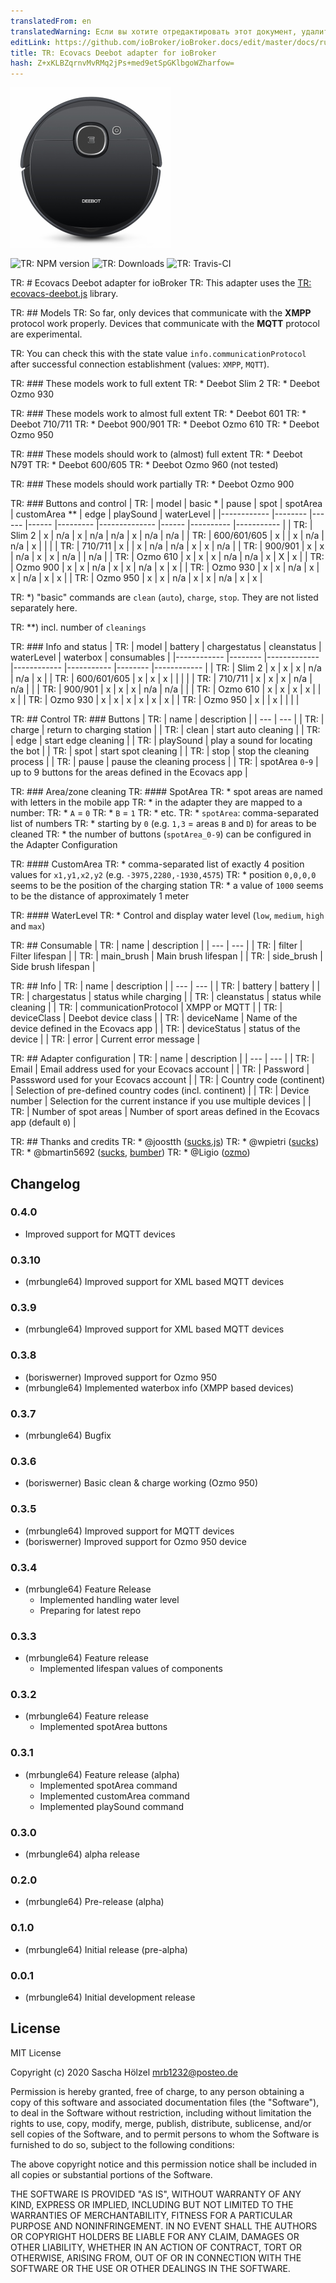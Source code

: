 ```yaml
---
translatedFrom: en
translatedWarning: Если вы хотите отредактировать этот документ, удалите поле «translationFrom», в противном случае этот документ будет снова автоматически переведен
editLink: https://github.com/ioBroker/ioBroker.docs/edit/master/docs/ru/adapterref/iobroker.ecovacs-deebot/README.md
title: TR: Ecovacs Deebot adapter for ioBroker
hash: Z+xKLBZqrnvMvRMq2jPs+med9etSpGKlbgoWZharfow=
---
```

![TR: Logo](../../../en/adapterref/iobroker.ecovacs-deebot/admin/ecovacs-deebot.png)

![TR: NPM version](http://img.shields.io/npm/v/iobroker.ecovacs-deebot.svg)
![TR: Downloads](https://img.shields.io/npm/dm/iobroker.ecovacs-deebot.svg)
![TR: Travis-CI](https://travis-ci.org/mrbungle64/ioBroker.ecovacs-deebot.svg?branch=master)

TR: # Ecovacs Deebot adapter for ioBroker
TR: This adapter uses the [TR: ecovacs-deebot.js](https://github.com/mrbungle64/ecovacs-deebot.js) library.

TR: ## Models
TR: So far, only devices that communicate with the **XMPP** protocol work properly.
Devices that communicate with the **MQTT** protocol are experimental.

TR: You can check this with the state value `info.communicationProtocol` after successful connection establishment (values: `XMPP`, `MQTT`).

TR: ### These models work to full extent
TR: * Deebot Slim 2
TR: * Deebot Ozmo 930

TR: ### These models work to almost full extent
TR: * Deebot 601
TR: * Deebot 710/711
TR: * Deebot 900/901
TR: * Deebot Ozmo 610
TR: * Deebot Ozmo 950

TR: ### These models should work to (almost) full extent
TR: * Deebot N79T
TR: * Deebot 600/605
TR: * Deebot Ozmo 960 (not tested)

TR: ### These models should work partially
TR: * Deebot Ozmo 900

TR: ### Buttons and control
| TR: | model    | basic * | pause | spot | spotArea | customArea ** | edge | playSound | waterLevel |
|------------ |-------- |------ |------ |--------- |-------------- |------ |---------- |----------- |
| TR: | Slim 2      |   x     |  n/a  |   x   |   n/a    |     n/a       |   x   |    n/a    |    n/a     |
| TR: | 600/601/605 |   x     |       |   x   |   n/a    |     n/a       |   x   |           |            |
| TR: | 710/711     |   x     |       |   x   |   n/a    |     n/a       |   x   |     x     |    n/a     |
| TR: | 900/901     |   x     |   x   |  n/a  |    x     |      x        |  n/a  |           |    n/a     |
| TR: | Ozmo 610    |   x     |   x   |   x   |   n/a    |     n/a       |   x   |     X     |     x      |
| TR: | Ozmo 900    |   x     |   x   |  n/a  |    x     |      x        |  n/a  |     x     |     x      |
| TR: | Ozmo 930    |   x     |   x   |  n/a  |    x     |      x        |  n/a  |     x     |     x      |
| TR: | Ozmo 950    |   x     |   x   |  n/a  |    x     |      x        |  n/a  |     x     |     x      |

TR: *) "basic" commands are `clean` (`auto`), `charge`, `stop`. They are not listed separately here.

TR: **) incl. number of `cleanings`

TR: ### Info and status
| TR: | model       | battery | chargestatus | cleanstatus | waterLevel | waterbox | consumables |
|------------ |-------- |------------- |------------ |----------- |--------  |------------ |
| TR: | Slim 2      |    x    |      x       |      x      |     n/a    |    n/a   |      x      |
| TR: | 600/601/605 |    x    |      x       |      x      |            |          |             |
| TR: | 710/711     |    x    |      x       |      x      |     n/a    |    n/a   |             |
| TR: | 900/901     |    x    |      x       |      x      |     n/a    |    n/a   |             |
| TR: | Ozmo 610    |    x    |      x       |      x      |      x     |          |      x      |
| TR: | Ozmo 930    |    x    |      x       |      x      |      x     |     x    |      x      |
| TR: | Ozmo 950    |    x    |              |      x      |            |          |             |

TR: ## Control
TR: ### Buttons
| TR: | name | description |
| --- | --- |
| TR: | charge | return to charging station |
| TR: | clean | start auto cleaning |
| TR: | edge | start edge cleaning |
| TR: | playSound | play a sound for locating the bot |
| TR: | spot | start spot cleaning |
| TR: | stop | stop the cleaning process |
| TR: | pause | pause the cleaning process |
| TR: | spotArea `0`-`9` | up to 9 buttons for the areas defined in the Ecovacs app |

TR: ### Area/zone cleaning
TR: #### SpotArea
TR: * spot areas are named with letters in the mobile app
TR:     * in the adapter they are mapped to a number:
TR:         * `A` = `0`
TR:         * `B` = `1`
TR:         * etc.
TR: * `spotArea`: comma-separated list of numbers
TR:     * starting by `0` (e.g. `1,3` = areas `B` and `D`) for areas to be cleaned
TR: * the number of buttons (`spotArea_0-9`) can be configured in the Adapter Configuration

TR: #### CustomArea
TR: * comma-separated list of exactly 4 position values for `x1,y1,x2,y2` (e.g. `-3975,2280,-1930,4575`)
TR:     * position `0,0,0,0` seems to be the position of the charging station
TR:     * a value of `1000` seems to be the distance of approximately 1 meter

TR: #### WaterLevel
TR: * Control and display water level (`low`, `medium`, `high` and `max`)

TR: ## Consumable
| TR: | name | description |
| --- | --- |
| TR: | filter | Filter lifespan |
| TR: | main_brush | Main brush lifespan |
| TR: | side_brush | Side brush lifespan |

TR: ## Info
| TR: | name | description |
| --- | --- |
| TR: | battery | battery |
| TR: | chargestatus | status while charging |
| TR: | cleanstatus | status while cleaning |
| TR: | communicationProtocol | XMPP or MQTT |
| TR: | deviceClass | Deebot device class |
| TR: | deviceName | Name of the device defined in the Ecovacs app |
| TR: | deviceStatus | status of the device |
| TR: | error | Current error message |

TR: ## Adapter configuration
| TR: | name | description |
| --- | --- |
| TR: | Email | Email address used for your Ecovacs account |
| TR: | Password | Passsword used for your Ecovacs account |
| TR: | Country code (continent) | Selection of pre-defined country codes (incl. continent) |
| TR: | Device number | Selection for the current instance if you use multiple devices |
| TR: | Number of spot areas | Number of sport areas defined in the Ecovacs app (default `0`) |

TR: ## Thanks and credits
TR: * @joostth ([sucks.js](https://github.com/joostth/sucks.js))
TR: * @wpietri ([sucks](https://github.com/wpietri/sucks))
TR: * @bmartin5692 ([sucks](https://github.com/bmartin5692/sucks), [bumber](https://github.com/bmartin5692/bumper))
TR: * @Ligio ([ozmo](https://github.com/Ligio/ozmo))

## Changelog

### 0.4.0
   * Improved support for MQTT devices

### 0.3.10
   * (mrbungle64) Improved support for XML based MQTT devices
   
### 0.3.9
   * (mrbungle64) Improved support for XML based MQTT devices

### 0.3.8
   * (boriswerner) Improved support for Ozmo 950
   * (mrbungle64) Implemented waterbox info (XMPP based devices)

### 0.3.7
   * (mrbungle64) Bugfix
   
### 0.3.6
   * (boriswerner) Basic clean & charge working (Ozmo 950)

### 0.3.5
   * (mrbungle64) Improved support for MQTT devices
   * (boriswerner) Improved support for Ozmo 950 device

### 0.3.4
* (mrbungle64) Feature Release
   * Implemented handling water level
   * Preparing for latest repo

### 0.3.3
* (mrbungle64) Feature release
   * Implemented lifespan values of components
   
### 0.3.2
* (mrbungle64) Feature release
   * Implemented spotArea buttons
   
### 0.3.1
* (mrbungle64) Feature release (alpha)
   * Implemented spotArea command
   * Implemented customArea command
   * Implemented playSound command
   
### 0.3.0
* (mrbungle64) alpha release

### 0.2.0
* (mrbungle64) Pre-release (alpha)

### 0.1.0
* (mrbungle64) Initial release (pre-alpha)

### 0.0.1
* (mrbungle64) Initial development release

## License
MIT License

Copyright (c) 2020 Sascha Hölzel <mrb1232@posteo.de>

Permission is hereby granted, free of charge, to any person obtaining a copy
of this software and associated documentation files (the "Software"), to deal
in the Software without restriction, including without limitation the rights
to use, copy, modify, merge, publish, distribute, sublicense, and/or sell
copies of the Software, and to permit persons to whom the Software is
furnished to do so, subject to the following conditions:

The above copyright notice and this permission notice shall be included in all
copies or substantial portions of the Software.

THE SOFTWARE IS PROVIDED "AS IS", WITHOUT WARRANTY OF ANY KIND, EXPRESS OR
IMPLIED, INCLUDING BUT NOT LIMITED TO THE WARRANTIES OF MERCHANTABILITY,
FITNESS FOR A PARTICULAR PURPOSE AND NONINFRINGEMENT. IN NO EVENT SHALL THE
AUTHORS OR COPYRIGHT HOLDERS BE LIABLE FOR ANY CLAIM, DAMAGES OR OTHER
LIABILITY, WHETHER IN AN ACTION OF CONTRACT, TORT OR OTHERWISE, ARISING FROM,
OUT OF OR IN CONNECTION WITH THE SOFTWARE OR THE USE OR OTHER DEALINGS IN THE
SOFTWARE.